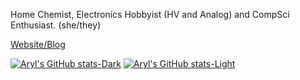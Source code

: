 Home Chemist, Electronics Hobbyist (HV and Analog) and CompSci Enthusiast. (she/they)

[Website/Blog](https://isopropyletherperoxide.github.io/)

[![Aryl's GitHub stats-Dark](https://github-readme-stats.vercel.app/api/top-langs?username=isopropyletherperoxide&show_icons=true&theme=dark#gh-dark-mode-only)](https://github.com/anuraghazra/github-readme-stats#gh-dark-mode-only)
[![Aryl's GitHub stats-Light](https://github-readme-stats.vercel.app/api/top-langs?username=isopropyletherperoxide&show_icons=true&theme=default#gh-dark-mode-only)](https://github.com/anuraghazra/github-readme-stats#gh-light-mode-only)
